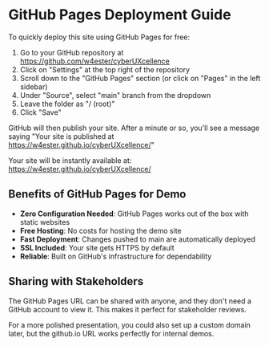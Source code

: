# GitHub Pages Deployment Guide

To quickly deploy this site using GitHub Pages for free:

1. Go to your GitHub repository at https://github.com/w4ester/cyberUXcellence
2. Click on "Settings" at the top right of the repository
3. Scroll down to the "GitHub Pages" section (or click on "Pages" in the left sidebar)
4. Under "Source", select "main" branch from the dropdown
5. Leave the folder as "/ (root)"
6. Click "Save"

GitHub will then publish your site. After a minute or so, you'll see a message saying "Your site is published at https://w4ester.github.io/cyberUXcellence/"

Your site will be instantly available at: https://w4ester.github.io/cyberUXcellence/

## Benefits of GitHub Pages for Demo

- **Zero Configuration Needed**: GitHub Pages works out of the box with static websites
- **Free Hosting**: No costs for hosting the demo site
- **Fast Deployment**: Changes pushed to main are automatically deployed
- **SSL Included**: Your site gets HTTPS by default
- **Reliable**: Built on GitHub's infrastructure for dependability

## Sharing with Stakeholders

The GitHub Pages URL can be shared with anyone, and they don't need a GitHub account to view it. This makes it perfect for stakeholder reviews.

For a more polished presentation, you could also set up a custom domain later, but the github.io URL works perfectly for internal demos.